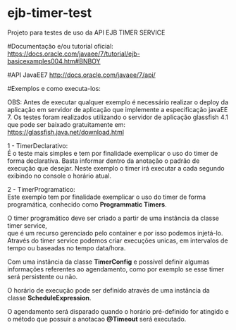 # ejb-timer-test
Projeto para testes de uso da API EJB TIMER SERVICE

#Documentação e/ou tutorial oficial:
https://docs.oracle.com/javaee/7/tutorial/ejb-basicexamples004.htm#BNBOY

#API JavaEE7
http://docs.oracle.com/javaee/7/api/

#Exemplos e como executa-los:

OBS: Antes de executar qualquer exemplo é necessário realizar o deploy da aplicação em servidor de aplicação que implemente a especificação javaEE 7.
Os testes foram realizados utilizando o servidor de aplicação glassfish 4.1 que pode ser baixado gratuitamente em:
https://glassfish.java.net/download.html

1 - TimerDeclarativo:
<br />
É o teste mais simples e tem por finalidade exemplicar o uso do timer de forma declarativa.
Basta informar dentro da anotação o padrão de execução que desejar.
Neste exemplo o timer irá executar a cada segundo exibindo no console o horário atual.

2 - TimerProgramatico:
<br />
Este exemplo tem por finalidade exemplicar o uso do timer de forma programática, conhecido como <b>Programmatic Timers</b>.

O timer programático deve ser criado a partir de uma instância da classe timer service,  
que é um recurso gerenciado pelo container e por isso podemos injetá-lo. 
Através do timer service podemos criar execuções unicas, em intervalos de tempo ou baseadas no tempo data/hora.

Com uma instância da classe <b>TimerConfig</b> e possível definir algumas informações referentes ao agendamento,
como por exemplo se esse timer será persistente ou não.

O horário de execução pode ser definido através de uma instância da classe <b>ScheduleExpression</b>.

O agendamento será disparado quando o horário pré-definido for atingido e o método que possuir a anotacao <b>@Timeout</b> será executado.
